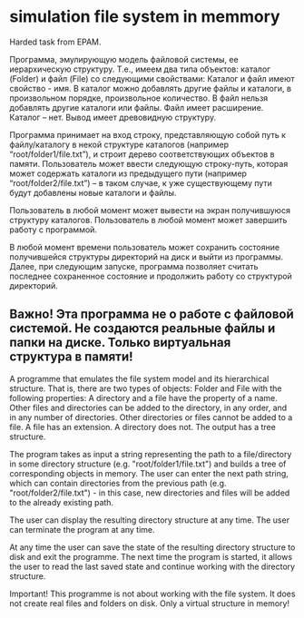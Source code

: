 # simulation file system in memmory
Harded task from EPAM.

Программа, эмулирующую модель файловой системы, ее иерархическую структуру. Т.е., имеем два типа объектов: каталог (Folder) и файл (File) со следующими свойствами:
Каталог и файл имеют свойство - имя.
В каталог можно добавлять другие файлы и каталоги, в произвольном порядке, произвольное количество.
В файл нельзя добавлять другие каталоги или файлы.
Файл имеет расширение. Каталог – нет.
Вывод имеет древовидную структуру.

Программа принимает на вход строку, представляющую собой путь к файлу/каталогу в некой структуре каталогов (например “root/folder1/file.txt”), и строит дерево соответствующих объектов в памяти.
Пользователь может ввести следующую строку-путь, которая может содержать каталоги из предыдущего пути (например “root/folder2/file.txt”) – в таком случае, к уже существующему пути будут добавлены новые каталоги и файлы.

Пользователь в любой момент может вывести на экран получившуюся структуру каталогов.
Пользователь в любой момент может завершить работу с программой.

В любой момент времени пользователь может сохранить состояние получившейся структуры директорий на диск и выйти из программы. Далее, при следующим запуске, программа позволяет считать последнее сохраненное состояние и продолжить работу со структурой директорий.

Важно! Эта программа не о работе с файловой системой. 
Не создаются реальные файлы и папки на диске. 
Только виртуальная структура в памяти!
----------------------------------------------------------------------------------------------------------------------------------------------------------------------
A programme that emulates the file system model and its hierarchical structure. That is, there are two types of objects: Folder and File with the following properties:
A directory and a file have the property of a name.
Other files and directories can be added to the directory, in any order, and in any number of directories.
Other directories or files cannot be added to a file.
A file has an extension. A directory does not.
The output has a tree structure.

The program takes as input a string representing the path to a file/directory in some directory structure (e.g. "root/folder1/file.txt") and builds a tree of corresponding objects in memory.
The user can enter the next path string, which can contain directories from the previous path (e.g. "root/folder2/file.txt") - in this case, new directories and files will be added to the already existing path.

The user can display the resulting directory structure at any time.
The user can terminate the program at any time.

At any time the user can save the state of the resulting directory structure to disk and exit the programme. The next time the program is started, it allows the user to read the last saved state and continue working with the directory structure.

Important! This programme is not about working with the file system. 
It does not create real files and folders on disk. 
Only a virtual structure in memory!
